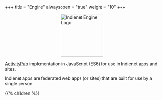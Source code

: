 +++
title = "Engine"
alwaysopen = "true"
weight = "10"
+++

<img src='https://source.ind.ie/uploads/-/system/project/avatar/335/Engine_2x.png' width='140' alt='Indienet Engine Logo' style='display: block; margin-left: auto; margin-right: auto;'>

[ActivityPub](https://www.w3.org/TR/activitypub/) implementation in JavaScript (ES6) for use in Indienet apps and sites.

Indienet apps are federated web apps (or sites) that are built for use by a single person.

{{% children  %}}
